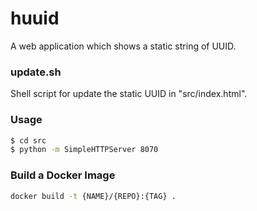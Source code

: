 # huuid
A web application which shows a static string of UUID.

### update.sh
Shell script for update the static UUID in "src/index.html".

### Usage
```sh
$ cd src
$ python -m SimpleHTTPServer 8070
```

### Build a Docker Image
```sh
docker build -t {NAME}/{REPO}:{TAG} .
```
